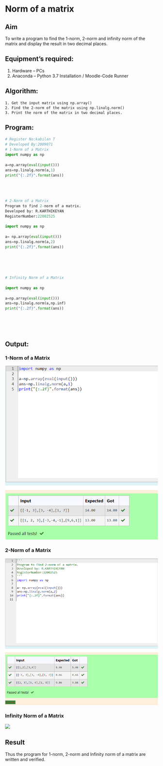 # Norm of a matrix
## Aim
To write a program to find the 1-norm, 2-norm and infinity norm of the matrix and display the result in two decimal places.
## Equipment’s required:
1.	Hardware – PCs
2.	Anaconda – Python 3.7 Installation / Moodle-Code Runner
## Algorithm:
	1. Get the input matrix using np.array()   
    2. Find the 2-norm of the matrix using np.linalg.norm()
	3. Print the norm of the matrix in two decimal places.
## Program:
```Python
# Register No:kabilan T
# Developed By:2009071
# 1-Norm of a Matrix
import numpy as np

a=np.array(eval(input()))
ans=np.linalg.norm(a,1)
print("{:.2f}".format(ans))




# 2-Norm of a Matrix
Program to find 2-norm of a matrix.
Developed by: R.KARTHIKEYAN
RegisterNumber:22002525 

import numpy as np

a= np.array(eval(input()))
ans=np.linalg.norm(a,2)
print("{:.2f}".format(ans))





# Infinity Norm of a Matrix

import numpy as np

a=np.array(eval(input()))
ans=np.linalg.norm(a,np.inf)
print("{:.2f}".format(ans))






```
## Output:
### 1-Norm of a Matrix
![](1norm.png)

### 2-Norm of a Matrix
![](2norm.png)

### Infinity Norm of a Matrix
![]("C:\Users\kabilan\Pictures\Screenshots\Screenshot_20230125_011744.png".png)

## Result
Thus the program for 1-norm, 2-norm and Infinity norm of a matrix are written and verified.
